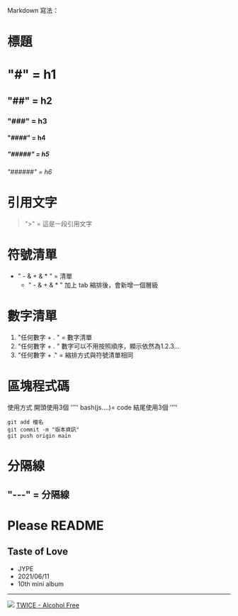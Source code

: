 Markdown 寫法：

# 標題
# "#" = h1
## "##" = h2
### "###" = h3
#### "####" = h4
##### "#####" = h5
###### "######" = h6

# 引用文字
> ">" = 這是一段引用文字

# 符號清單
- " - & + & * " = 清單
    - " - & + & * "  加上 tab 縮排後，會新增一個層級

# 數字清單
1. "任何數字 + . " = 數字清單
3. "任何數字 + . " 數字可以不用按照順序，顯示依然為1.2.3...
5. "任何數字 + ." = 縮排方式與符號清單相同

# 區塊程式碼
使用方式 
開頭使用3個 '‵‵‵' bash(js....)=
    code
結尾使用3個 '‵‵‵'

```bash=
git add 檔名
git commit -m "版本資訊"
git push origin main 
```

# 分隔線
"---" = 分隔線
--- 

# Please README

Taste of Love
---
- JYPE
- 2021/06/11
- 10th mini album
---

![](https://www.allkpop.com/upload/2021/06/content/231440/web_data/allkpop_1624474112_untitled-1.jpg)
[TWICE - Alcohol Free](https://www.youtube.com/watch?v=XA2YEHn-A8Q&ab_channel=JYPEntertainment)
